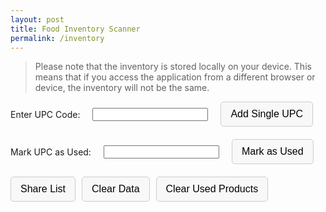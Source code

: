 ```yaml
---
layout: post
title: Food Inventory Scanner
permalink: /inventory
---
```


> Please note that the inventory is stored locally on your device. This means that if you access the application from a different browser or device, the inventory will not be the same.

<style>
    .button-container,
    .controls {
        display: flex;
        flex-wrap: wrap;
        gap: 10px; /* Space between buttons */
        margin-bottom: 20px; /* Space below the button group */
        align-items: center; /* Align items vertically center */
    }

    .button-container label,
    .button-container input {
        margin-right: 10px; /* Space between label/input and button */
    }

    button {
        padding: 10px 15px;
        font-size: 16px;
        cursor: pointer;
        border: 1px solid #ccc;
        background-color: #f8f8f8;
        border-radius: 5px;
        transition: background-color 0.3s;
    }

    button:hover {
        background-color: #e0e0e0;
    }
</style>
<form id="upc-form" class="button-container">
    <label for="upc">Enter UPC Code:</label>
    <input type="text" id="upc" name="upc" required>
    <button type="submit">Add Single UPC</button>
</form>
<form id="remove-upc-form" class="button-container">
    <label for="remove-upc">Mark UPC as Used:</label>
    <input type="text" id="remove-upc" name="remove-upc" required>
    <button type="submit">Mark as Used</button>
</form>
<div class="controls">
    <button onclick="shareList()">Share List</button>
    <button onclick="clearData()">Clear Data</button>
    <button onclick="clearUsedProducts()">Clear Used Products</button>
</div>
<div id="result"></div>
<div id="lists"></div>

<script>
    const storageKey = 'upcProducts';
    let products = JSON.parse(localStorage.getItem(storageKey)) || [];

    document.getElementById('upc-form').addEventListener('submit', function(event) {
        event.preventDefault();
        const upc = document.getElementById('upc').value.trim();
        lookupUPC(upc);
    });

    document.getElementById('remove-upc-form').addEventListener('submit', function(event) {
        event.preventDefault();
        const upc = document.getElementById('remove-upc').value.trim();
        markUPCAsUsed(upc);
    });

    window.onload = generateLists;

    function lookupUPC(upc) {
        const url = `https://world.openfoodfacts.org/api/v0/product/${upc}.json`;

        fetch(url)
            .then(response => response.json())
            .then(data => {
                if (data.status === 1) {
                    addProduct(data.product);
                } else {
                    displayError('Product not found. To add unknown product visit https://world.openfoodfacts.org/');
                }
            })
            .catch(error => {
                console.error('Error fetching product:', error);
                displayError('Error fetching product information.');
            })
            .finally(() => {
                document.getElementById('upc').value = ''; // Clear the add UPC text box
            });
    }

    function addProduct(product) {
        const productName = product.product_name || 'Unknown Product';
        const productQuantity = product.quantity ? " - " + product.quantity : '';
        const fullName = productName + productQuantity;

        const existingIndex = products.findIndex(p => p.code === product.code);
        if (existingIndex === -1) {
            products.push({
                code: ${upc},
                product_name: fullName,
                count: 1,
                used: 0
            });
        } else {
            products[existingIndex].count += 1;
        }
        localStorage.setItem(storageKey, JSON.stringify(products));
        displaySuccess(`Product "${fullName}" added.`);
        generateLists();
        document.getElementById('upc').value = ''; // Clear the add UPC text box
    }

    function markUPCAsUsed(upc) {
        const index = products.findIndex(p => p.code === upc);
        if (index !== -1 && products[index].count > products[index].used) {
            products[index].used += 1; // Increment the used count
            localStorage.setItem(storageKey, JSON.stringify(products));
            displaySuccess(`Marked one of "${products[index].product_name}" as used.`);
            generateLists();
        } else {
            verifyProductWithAPI(upc);
        }
        document.getElementById('remove-upc').value = ''; // Clear the remove UPC text box
    }

    function verifyProductWithAPI(upc) {
        const url = `https://world.openfoodfacts.org/api/v0/product/${upc}.json`;

        fetch(url)
            .then(response => response.json())
            .then(data => {
                if (data.status === 1) {
                    displayError(`Product found in the database: ${data.product.product_name}. Please check your local list.`);
                } else {
                    displaySuccess('Product not found in the global database, safe to assume it is not present.');
                }
            })
            .catch(error => {
                console.error('Error verifying product:', error);
                displayError('Error verifying product information.');
            });
    }

    function displaySuccess(message) {
        const resultDiv = document.getElementById('result');
        resultDiv.innerHTML = `<p style="color: green;">${message}</p>`;
    }

    function displayError(message) {
        const resultDiv = document.getElementById('result');
        resultDiv.innerHTML = `<p style="color: red;">${message}</p>`;
    }

    function generateLists() {
        const listsDiv = document.getElementById('lists');
        const usedProducts = products.filter(p => p.used > 0);
        const unusedProducts = products.filter(p => p.count > p.used);

        listsDiv.innerHTML = `
            <h2>Used Products (${usedProducts.reduce((sum, p) => sum + p.used, 0)})</h2>
            ${usedProducts.map(p => `<div class="product used">${p.used} | <a href="https://world.openfoodfacts.org/product/${p.code}" target="_blank">${p.product_name}</a></div>`).join('') || '<p>No products used yet.</p>'}
            <h2>Unused Products (${unusedProducts.reduce((sum, p) => sum + (p.count - p.used), 0)})</h2>
            ${unusedProducts.map(p => `<div class="product">${p.count - p.used} | <a href="https://world.openfoodfacts.org/product/${p.code}" target="_blank">${p.product_name}</a></div>`).join('') || '<p>No products unused.</p>'}
        `;
    }

    function clearData() {
        products = [];
        localStorage.removeItem(storageKey);
        document.getElementById('lists').innerHTML = '';
        displaySuccess('All data cleared.');
    }

    function clearUsedProducts() {
        products.forEach(product => product.used = 0);
        localStorage.setItem(storageKey, JSON.stringify(products));
        generateLists();
        displaySuccess('Used products cleared.');
    }

    function shareList() {
        const usedProducts = products
            .filter(p => p.used > 0)
            .map(p => `${p.used} | ${p.product_name}`)
            .join('\n');

        const unusedProducts = products
            .filter(p => p.count > p.used)
            .map(p => `${p.count - p.used} | ${p.product_name}`)
            .join('\n');

        const text = `Used Products (${products.filter(p => p.used > 0).reduce((sum, p) => sum + p.used, 0)}):\n${usedProducts || 'No products used yet.'}\n\nUnused Products (${products.filter(p => p.count > p.used).reduce((sum, p) => sum + (p.count - p.used), 0)}):\n${unusedProducts || 'No products unused.'}`;
        
        // Copy to clipboard
        navigator.clipboard.writeText(text).then(() => {
            displaySuccess('List copied to clipboard.');
        }, (err) => {
            console.error('Could not copy text: ', err);
        });
    }
</script>
